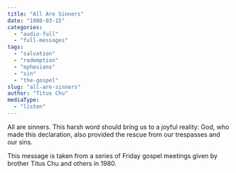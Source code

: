 ```yaml
---
title: "All Are Sinners"
date: "1980-03-15"
categories: 
  - "audio-full"
  - "full-messages"
tags: 
  - "salvation"
  - "redemption"
  - "ephesians"
  - "sin"
  - "the-gospel"
slug: "all-are-sinners"
author: "Titus Chu"
mediaType: 
  - "listen"
---
```


All are sinners. This harsh word should bring us to a joyful reality: God, who made this declaration, also provided the rescue from our trespasses and our sins.

This message is taken from a series of Friday gospel meetings given by brother Titus Chu and others in 1980.
